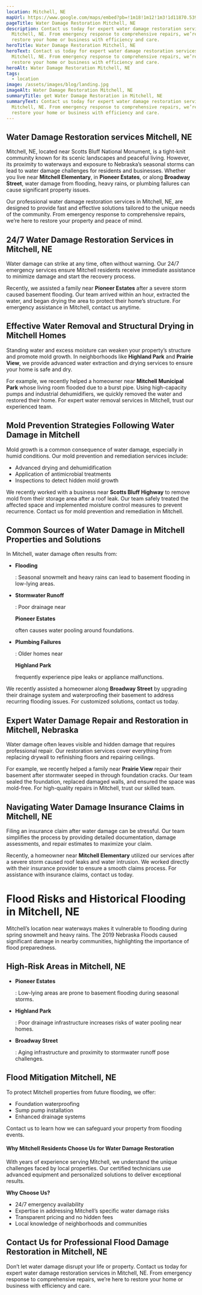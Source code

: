 ```yaml
---
location: Mitchell, NE
mapUrl: https://www.google.com/maps/embed?pb=!1m18!1m12!1m3!1d11870.539053123024!2d-103.8197006924396!3d41.94369903783089!2m3!1f0!2f0!3f0!3m2!1i1024!2i768!4f13.1!3m3!1m2!1s0x8765441b51ad0f65%3A0x7d2605860a340c84!2sMitchell%2C%20NE%2069357!5e0!3m2!1sen!2sus!4v1736426343104!5m2!1sen!2sus
pageTitle: Water Damage Restoration Mitchell, NE
description: Contact us today for expert water damage restoration services in
  Mitchell, NE. From emergency response to comprehensive repairs, we’re here to
  restore your home or business with efficiency and care.
heroTitle: Water Damage Restoration Mitchell, NE
heroText: Contact us today for expert water damage restoration services in
  Mitchell, NE. From emergency response to comprehensive repairs, we’re here to
  restore your home or business with efficiency and care.
heroAlt: Water Damage Restoration Mitchell, NE
tags:
  - location
image: /assets/images/blog/landing.jpg
imageAlt: Water Damage Restoration Mitchell, NE
summaryTitle: get Water Damage Restoration in Mitchell, NE
summaryText: Contact us today for expert water damage restoration services in
  Mitchell, NE. From emergency response to comprehensive repairs, we’re here to
  restore your home or business with efficiency and care.
---
```

## **Water Damage Restoration services Mitchell, NE**

Mitchell, NE, located near Scotts Bluff National Monument, is a tight-knit community known for its scenic landscapes and peaceful living. However, its proximity to waterways and exposure to Nebraska’s seasonal storms can lead to water damage challenges for residents and businesses. Whether you live near **Mitchell Elementary**, in **Pioneer Estates**, or along **Broadway Street**, water damage from flooding, heavy rains, or plumbing failures can cause significant property issues.

Our professional water damage restoration services in Mitchell, NE, are designed to provide fast and effective solutions tailored to the unique needs of the community. From emergency response to comprehensive repairs, we’re here to restore your property and peace of mind.

## **24/7 Water Damage Restoration Services in Mitchell, NE**

Water damage can strike at any time, often without warning. Our 24/7 emergency services ensure Mitchell residents receive immediate assistance to minimize damage and start the recovery process.

Recently, we assisted a family near **Pioneer Estates** after a severe storm caused basement flooding. Our team arrived within an hour, extracted the water, and began drying the area to protect their home’s structure. For emergency assistance in Mitchell, contact us anytime.

## **Effective Water Removal and Structural Drying in Mitchell Homes**

Standing water and excess moisture can weaken your property’s structure and promote mold growth. In neighborhoods like **Highland Park** and **Prairie View**, we provide advanced water extraction and drying services to ensure your home is safe and dry.

For example, we recently helped a homeowner near **Mitchell Municipal Park** whose living room flooded due to a burst pipe. Using high-capacity pumps and industrial dehumidifiers, we quickly removed the water and restored their home. For expert water removal services in Mitchell, trust our experienced team.

## **Mold Prevention Strategies Following Water Damage in Mitchell**

Mold growth is a common consequence of water damage, especially in humid conditions. Our mold prevention and remediation services include:

* Advanced drying and dehumidification
* Application of antimicrobial treatments
* Inspections to detect hidden mold growth

We recently worked with a business near **Scotts Bluff Highway** to remove mold from their storage area after a roof leak. Our team safely treated the affected space and implemented moisture control measures to prevent recurrence. Contact us for mold prevention and remediation in Mitchell.

## **Common Sources of Water Damage in Mitchell Properties and Solutions**

In Mitchell, water damage often results from:

* **Flooding**

  : Seasonal snowmelt and heavy rains can lead to basement flooding in low-lying areas.
* **Stormwater Runoff**

  : Poor drainage near 

  **Pioneer Estates**

   often causes water pooling around foundations.
* **Plumbing Failures**

  : Older homes near 

  **Highland Park**

   frequently experience pipe leaks or appliance malfunctions.

We recently assisted a homeowner along **Broadway Street** by upgrading their drainage system and waterproofing their basement to address recurring flooding issues. For customized solutions, contact us today.

## **Expert Water Damage Repair and Restoration in Mitchell, Nebraska**

Water damage often leaves visible and hidden damage that requires professional repair. Our restoration services cover everything from replacing drywall to refinishing floors and repairing ceilings.

For example, we recently helped a family near **Prairie View** repair their basement after stormwater seeped in through foundation cracks. Our team sealed the foundation, replaced damaged walls, and ensured the space was mold-free. For high-quality repairs in Mitchell, trust our skilled team.

## **Navigating Water Damage Insurance Claims in Mitchell, NE**

Filing an insurance claim after water damage can be stressful. Our team simplifies the process by providing detailed documentation, damage assessments, and repair estimates to maximize your claim.

Recently, a homeowner near **Mitchell Elementary** utilized our services after a severe storm caused roof leaks and water intrusion. We worked directly with their insurance provider to ensure a smooth claims process. For assistance with insurance claims, contact us today.

# **Flood Risks and Historical Flooding in Mitchell, NE**

Mitchell’s location near waterways makes it vulnerable to flooding during spring snowmelt and heavy rains. The 2019 Nebraska Floods caused significant damage in nearby communities, highlighting the importance of flood preparedness.

## **High-Risk Areas in Mitchell, NE**

* **Pioneer Estates**

  : Low-lying areas are prone to basement flooding during seasonal storms.
* **Highland Park**

  : Poor drainage infrastructure increases risks of water pooling near homes.
* **Broadway Street**

  : Aging infrastructure and proximity to stormwater runoff pose challenges.

## **Flood Mitigation Mitchell, NE**

To protect Mitchell properties from future flooding, we offer:

* Foundation waterproofing
* Sump pump installation
* Enhanced drainage systems

Contact us to learn how we can safeguard your property from flooding events.

#### **Why Mitchell Residents Choose Us for Water Damage Restoration**

With years of experience serving Mitchell, we understand the unique challenges faced by local properties. Our certified technicians use advanced equipment and personalized solutions to deliver exceptional results.

**Why Choose Us?**

* 24/7 emergency availability
* Expertise in addressing Mitchell’s specific water damage risks
* Transparent pricing and no hidden fees
* Local knowledge of neighborhoods and communities

## **Contact Us for Professional Flood Damage Restoration in Mitchell, NE**

Don’t let water damage disrupt your life or property. Contact us today for expert water damage restoration services in Mitchell, NE. From emergency response to comprehensive repairs, we’re here to restore your home or business with efficiency and care.
